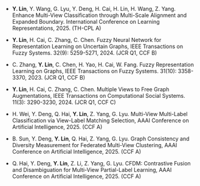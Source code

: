 - <strong>Y. Lin</strong>, Y. Wang, G. Lyu, Y. Deng, H. Cai, H. Lin, H. Wang, Z. Yang. Enhance Multi-View Classification through Multi-Scale Alignment and Expanded Boundary. International Conference on Learning Representations, 2025. (TH-CPL A)

- <strong>Y. Lin</strong>, H. Cai, C. Zhang, C. Chen. Fuzzy Neural Network for Representation Learning on Uncertain Graphs, IEEE Transactions on Fuzzy Systems. 32(9): 5259-5271, 2024. (JCR Q1, CCF B)

- C. Zhang, <strong>Y. Lin</strong>, C. Chen, H. Yao, H. Cai, W. Fang. Fuzzy Representation Learning on Graphs, IEEE Transactions on Fuzzy Systems. 31(10): 3358-3370, 2023. (JCR Q1, CCF B)

- <strong>Y. Lin</strong>, H. Cai, C. Zhang, C. Chen. Multiple Views to Free Graph Augmentations, IEEE Transactions on Computational Social Systems. 11(3): 3290-3230, 2024. (JCR Q1, CCF C)

- H. Wei, Y. Deng, Q. Hai, <strong>Y. Lin</strong>, Z. Yang, G. Lyu. Multi-View Multi-Label Classification via View-Label Matching Selection, AAAI Conference on Artificial Intelligence, 2025. (CCF A)

- B. Sun, Y. Deng, <strong>Y. Lin</strong>, Q. Hai, Z. Yang, G. Lyu. Graph Consistency and Diversity Measurement for Federated Multi-View Clustering, AAAI Conference on Artificial Intelligence, 2025. (CCF A)

- Q. Hai, Y. Deng, <strong>Y. Lin</strong>, Z. Li, Z. Yang, G. Lyu. CFDM: Contrastive Fusion and Disambiguation for Multi-View Partial-Label Learning, AAAI Conference on Artificial Intelligence, 2025. (CCF A)
